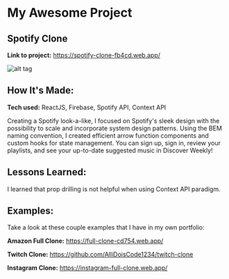 # My Awesome Project

## Spotify Clone

**Link to project:** https://spotify-clone-fb4cd.web.app/

![alt tag](https://i.imgur.com/vf7mGq4.png)

## How It's Made:

**Tech used:** ReactJS, Firebase, Spotify API, Context API

Creating a Spotify look-a-like, I focused on Spotify's sleek design with the possibility to scale and incorporate system design patterns. Using the BEM naming convention, I created efficient arrow function components and custom hooks for state management. You can sign up, sign in, review your playlists, and see your up-to-date suggested music in Discover Weekly!


## Lessons Learned:

I learned that prop drilling is not helpful when using Context API paradigm.

## Examples:

Take a look at these couple examples that I have in my own portfolio:

**Amazon Full Clone:** https://full-clone-cd754.web.app/

**Twitch Clone:** https://github.com/AlliDoisCode1234/twitch-clone

**Instagram Clone:** https://instagram-full-clone.web.app/

